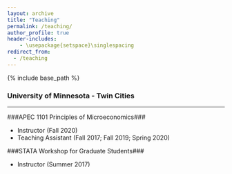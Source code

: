 ```yaml
---
layout: archive
title: "Teaching"
permalink: /teaching/
author_profile: true
header-includes:
    - \usepackage{setspace}\singlespacing
redirect_from:
  - /teaching
---
```


{% include base_path %}

### University of Minnesota - Twin Cities

----------------

###APEC 1101 Principles of Microeconomics###
- Instructor (Fall 2020)
- Teaching Assistant (Fall 2017; Fall 2019; Spring 2020)



###STATA Workshop for Graduate Students###
- Instructor (Summer 2017)
